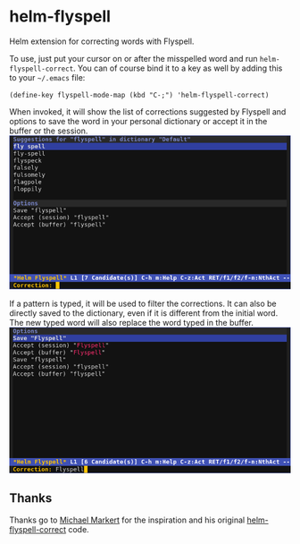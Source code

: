 helm-flyspell
=============

Helm extension for correcting words with Flyspell.

To use, just put your cursor on or after the misspelled word and run `helm-flyspell-correct`. You can of course bind it to a key as well by adding this to your `~/.emacs` file:
```
(define-key flyspell-mode-map (kbd "C-;") 'helm-flyspell-correct)
```

When invoked, it will show the list of corrections suggested by Flyspell and options to save the word in your personal dictionary or accept it in the buffer or the session.
![](./images/screenshot1.png?raw=true)

If a pattern is typed, it will be used to filter the corrections. It can also be directly saved to the dictionary, even if it is different from the initial word. The new typed word will also replace the word typed in the buffer.
![](./images/screenshot2.png?raw=true)


Thanks
------

Thanks go to [Michael Markert](https://github.com/cofi) for the inspiration and his original [helm-flyspell-correct](https://gist.github.com/cofi/3013327) code.
